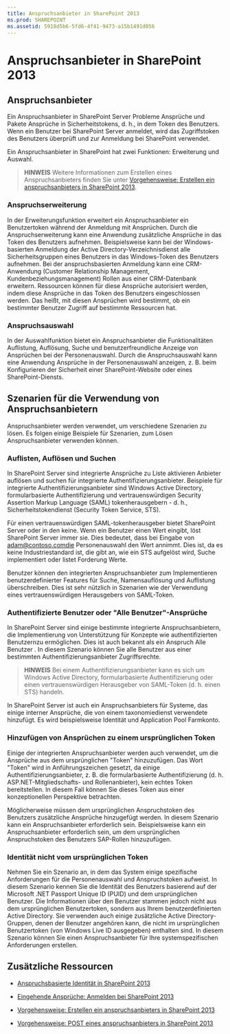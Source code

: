 ```yaml
---
title: Anspruchsanbieter in SharePoint 2013
ms.prod: SHAREPOINT
ms.assetid: 5918d5b6-5fd6-4f41-9473-a15b1491d056
---
```



# Anspruchsanbieter in SharePoint 2013

## Anspruchsanbieter

Ein Anspruchsanbieter in SharePoint Server Probleme Ansprüche und Pakete Ansprüche in Sicherheitstokens, d. h., in dem Token des Benutzers. Wenn ein Benutzer bei SharePoint Server anmeldet, wird das Zugriffstoken des Benutzers überprüft und zur Anmeldung bei SharePoint verwendet.
  
    
    
Ein Anspruchsanbieter in SharePoint hat zwei Funktionen: Erweiterung und Auswahl.
  
    
    

> **HINWEIS**
> Weitere Informationen zum Erstellen eines Anspruchsanbieters finden Sie unter  [Vorgehensweise: Erstellen ein anspruchsanbieters in SharePoint 2013](how-to-create-a-claims-provider-in-sharepoint-2013.md).
  
    
    


### Anspruchserweiterung

In der Erweiterungsfunktion erweitert ein Anspruchsanbieter ein Benutzertoken während der Anmeldung mit Ansprüchen. Durch die Anspruchserweiterung kann eine Anwendung zusätzliche Ansprüche in das Token des Benutzers aufnehmen. Beispielsweise kann bei der Windows-basierten Anmeldung der Active Directory-Verzeichnisdienst alle Sicherheitsgruppen eines Benutzers in das Windows-Token des Benutzers aufnehmen. Bei der anspruchsbasierten Anmeldung kann eine CRM-Anwendung (Customer Relationship Management, Kundenbeziehungsmanagement) Rollen aus einer CRM-Datenbank erweitern. Ressourcen können für diese Ansprüche autorisiert werden, indem diese Ansprüche in das Token des Benutzers eingeschlossen werden. Das heißt, mit diesen Ansprüchen wird bestimmt, ob ein bestimmter Benutzer Zugriff auf bestimmte Ressourcen hat.
  
    
    

### Anspruchsauswahl

In der Auswahlfunktion bietet ein Anspruchsanbieter die Funktionalitäten Auflistung, Auflösung, Suche und benutzerfreundliche Anzeige von Ansprüchen bei der Personenauswahl. Durch die Anspruchsauswahl kann eine Anwendung Ansprüche in der Personenauswahl anzeigen, z. B. beim Konfigurieren der Sicherheit einer SharePoint-Website oder eines SharePoint-Diensts.
  
    
    

## Szenarien für die Verwendung von Anspruchsanbietern

Anspruchsanbieter werden verwendet, um verschiedene Szenarien zu lösen. Es folgen einige Beispiele für Szenarien, zum Lösen Anspruchsanbieter verwenden können.
  
    
    

### Auflisten, Auflösen und Suchen

In SharePoint Server sind integrierte Ansprüche zu Liste aktivieren Anbieter auflösen und suchen für integrierte Authentifizierungsanbieter. Beispiele für integrierte Authentifizierungsanbieter sind Windows Active Directory, formularbasierte Authentifizierung und vertrauenswürdigen Security Assertion Markup Language (SAML) tokenherausgebern - d. h., Sicherheitstokendienst (Security Token Service, STS).
  
    
    
Für einen vertrauenswürdigen SAML-tokenherausgeber bietet SharePoint Server oder in den keine. Wenn ein Benutzer einen Wert eingibt, löst SharePoint Server immer sie. Dies bedeutet, dass bei Eingabe von adam@contoso.comdie Personenauswahl den Wert annimmt. Dies ist, da es keine Industriestandard ist, die gibt an, wie ein STS aufgelöst wird, Suche implementiert oder listet Forderung Werte.
  
    
    
Benutzer können den integrierten Anspruchsanbieter zum Implementieren benutzerdefinierter Features für Suche, Namensauflösung und Auflistung überschreiben. Dies ist sehr nützlich in Szenarien wie der Verwendung eines vertrauenswürdigen Herausgebers von SAML-Token.
  
    
    

### Authentifizierte Benutzer oder "Alle Benutzer"-Ansprüche

In SharePoint Server sind einige bestimmte integrierte Anspruchsanbietern, die Implementierung von Unterstützung für Konzepte wie authentifizierten Benutzernzu ermöglichen. Dies ist auch bekannt als ein Anspruch Alle Benutzer . In diesem Szenario können Sie alle Benutzer aus einer bestimmten Authentifizierungsanbieter Zugriffsrechte.
  
    
    

> **HINWEIS**
> Bei einem Authentifizierungsanbieter kann es sich um Windows Active Directory, formularbasierte Authentifizierung oder einen vertrauenswürdigen Herausgeber von SAML-Token (d. h. einen STS) handeln.
  
    
    

In SharePoint Server ist auch ein Anspruchsanbieters für Systeme, das einige interner Ansprüche, die von einem taxonomiedienst verwendete hinzufügt. Es wird beispielsweise Identität und Application Pool Farmkonto.
  
    
    

### Hinzufügen von Ansprüchen zu einem ursprünglichen Token

Einige der integrierten Anspruchsanbieter werden auch verwendet, um die Ansprüche aus dem ursprünglichen "Token" hinzuzufügen. Das Wort "Token" wird in Anführungszeichen gesetzt, da einige Authentifizierungsanbieter, z. B. die formularbasierte Authentifizierung (d. h. ASP.NET-Mitgliedschafts- und Rollenanbieter), kein echtes Token bereitstellen. In diesem Fall können Sie dieses Token aus einer konzeptionellen Perspektive betrachten.
  
    
    
Möglicherweise müssen dem ursprünglichen Anspruchstoken des Benutzers zusätzliche Ansprüche hinzugefügt werden. In diesem Szenario kann ein Anspruchsanbieter erforderlich sein. Beispielsweise kann ein Anspruchsanbieter erforderlich sein, um dem ursprünglichen Anspruchstoken des Benutzers SAP-Rollen hinzuzufügen.
  
    
    

### Identität nicht vom ursprünglichen Token

Nehmen Sie ein Szenario an, in dem das System einige spezifische Anforderungen für die Personenauswahl und Anspruchstoken aufweist. In diesem Szenario kennen Sie die Identität des Benutzers basierend auf der Microsoft .NET Passport Unique ID (PUID) und dem ursprünglichen Benutzer. Die Informationen über den Benutzer stammen jedoch nicht aus dem ursprünglichen Benutzertoken, sondern aus Ihrem benutzerdefinierten Active Directory. Sie verwenden auch einige zusätzliche Active Directory-Gruppen, denen der Benutzer angehören kann, die nicht im ursprünglichen Benutzertoken (von Windows Live ID ausgegeben) enthalten sind. In diesem Szenario können Sie einen Anspruchsanbieter für Ihre systemspezifischen Anforderungen erstellen.
  
    
    

## Zusätzliche Ressourcen
<a name="bk_addresources"> </a>


-  [Anspruchsbasierte Identität in SharePoint 2013](claims-based-identity-in-sharepoint-2013.md)
    
  
-  [Eingehende Ansprüche: Anmelden bei SharePoint 2013](incoming-claims-signing-into-sharepoint-2013.md)
    
  
-  [Vorgehensweise: Erstellen ein anspruchsanbieters in SharePoint 2013](how-to-create-a-claims-provider-in-sharepoint-2013.md)
    
  
-  [Vorgehensweise: POST eines anspruchsanbieters in SharePoint 2013](how-to-deploy-a-claims-provider-in-sharepoint-2013.md)
    
  

